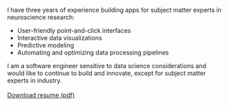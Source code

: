 I have three years of experience building apps for subject matter experts in neuroscience research:
  - User-friendly point-and-click interfaces
  - Interactive data visualizations
  - Predictive modeling
  - Automating and optimizing data processing pipelines

I am a software engineer sensitive to data science considerations and would like to continue to build and innovate, except for subject matter experts in industry.
<br />  
<a href="https://drive.google.com/open?id=0B3eRv-4znU32ZGJZNFRwbWNBTmM" target="_blank">Download resume (pdf)</a>



